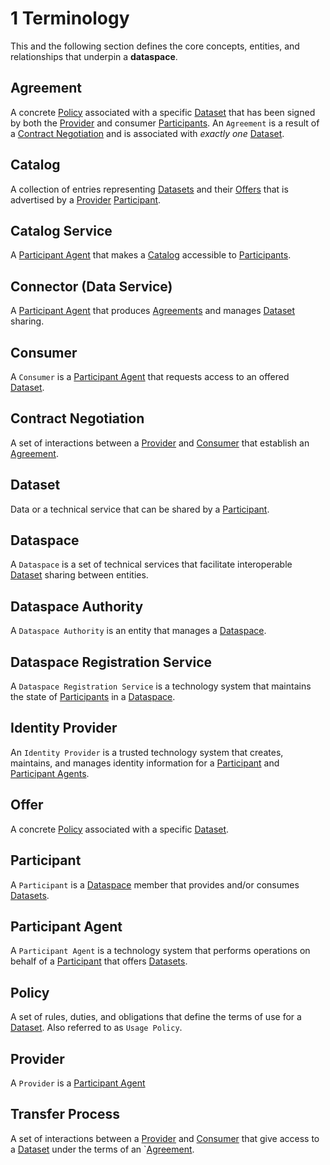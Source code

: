 # 1 Terminology

This and the following section defines the core concepts, entities, and relationships that underpin a __dataspace__.

## Agreement

A concrete [Policy](#policy) associated with a specific [Dataset](#dataset) that has been signed by both the [Provider](../model/terminology.md#provider) and consumer [Participants](#participant).
An `Agreement` is a result of a [Contract Negotiation](../negotiation/contract.negotiation.protocol.md) and is associated with _exactly one_ [Dataset](#dataset).

## Catalog

A collection of entries representing [Datasets](#dataset) and their [Offers](#offer) that is advertised by a [Provider](../model/terminology.md#provider) [Participant](#participant).

## Catalog Service

A [Participant Agent](#participant-agent) that makes a [Catalog](#catalog) accessible to [Participants](#participant).

## Connector (Data Service)

A [Participant Agent](#participant-agent) that produces [Agreements](#agreement) and manages [Dataset](#dataset) sharing.

## Consumer

A `Consumer` is a [Participant Agent](#participant-agent) that requests access to an offered [Dataset](#dataset).

## Contract Negotiation

A set of interactions between a [Provider](#provider) and [Consumer](#consumer) that establish an [Agreement](#agreement).

## Dataset

Data or a technical service that can be shared by a [Participant](#participant).

## Dataspace

A `Dataspace` is a set of technical services that facilitate interoperable [Dataset](#dataset) sharing between entities.

## Dataspace Authority

A `Dataspace Authority` is an entity that manages a [Dataspace](#dataspace).

## Dataspace Registration Service

A `Dataspace Registration Service` is a technology system that maintains the state of [Participants](#participant) in a [Dataspace](#dataspace).

## Identity Provider

An `Identity Provider` is a trusted technology system that creates, maintains, and manages identity information for a [Participant](#participant) and [Participant Agents](#participant-agent).

## Offer

A concrete [Policy](#policy) associated with a specific [Dataset](#dataset).

## Participant

A `Participant` is a [Dataspace](#dataspace) member that provides and/or consumes [Datasets](#dataset).

## Participant Agent

A `Participant Agent` is a technology system that performs operations on behalf of a [Participant](#participant) that offers [Datasets](#dataset).

## Policy

A set of rules, duties, and obligations that define the terms of use for a [Dataset](#dataset). Also referred to as `Usage Policy`.

## Provider

A `Provider` is a [Participant Agent](#participant-agent)

## Transfer Process

A set of interactions between a [Provider](#provider) and [Consumer](#consumer) that give access to a [Dataset](#dataset) under the terms of an `[Agreement](#agreement).
